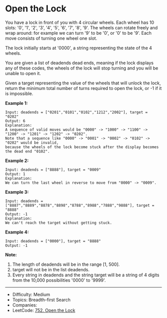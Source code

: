 # Open the Lock

You have a lock in front of you with 4 circular wheels. Each wheel has 10 slots: '0', '1', '2', '3', '4', '5', '6', '7', '8', '9'. The wheels can rotate freely and wrap around: for example we can turn '9' to be '0', or '0' to be '9'. Each move consists of turning one wheel one slot.

The lock initially starts at '0000', a string representing the state of the 4 wheels.

You are given a list of deadends dead ends, meaning if the lock displays any of these codes, the wheels of the lock will stop turning and you will be unable to open it.

Given a target representing the value of the wheels that will unlock the lock, return the minimum total number of turns required to open the lock, or -1 if it is impossible.

**Example 1:**
```
Input: deadends = ["0201","0101","0102","1212","2002"], target = "0202"
Output: 6
Explanation:
A sequence of valid moves would be "0000" -> "1000" -> "1100" -> "1200" -> "1201" -> "1202" -> "0202".
Note that a sequence like "0000" -> "0001" -> "0002" -> "0102" -> "0202" would be invalid,
because the wheels of the lock become stuck after the display becomes the dead end "0102".
```
**Example 2:**
```
Input: deadends = ["8888"], target = "0009"
Output: 1
Explanation:
We can turn the last wheel in reverse to move from "0000" -> "0009".
```
**Example 3:**
```
Input: deadends = ["8887","8889","8878","8898","8788","8988","7888","9888"], target = "8888"
Output: -1
Explanation:
We can't reach the target without getting stuck.
```
**Example 4:**
```
Input: deadends = ["0000"], target = "8888"
Output: -1
```
**Note:**
1. The length of deadends will be in the range [1, 500].
2. target will not be in the list deadends.
3. Every string in deadends and the string target will be a string of 4 digits from the 10,000 possibilities '0000' to '9999'.

---

* Difficulty: Medium
* Topics: Breadth-first Search
* Companies: 
* LeetCode: [752. Open the Lock](https://leetcode.com/problems/open-the-lock/description/)
